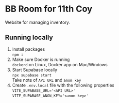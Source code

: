 # BB Room for 11th Coy

Website for managing inventory.

## Running locally

1. Install packages\
   `npm i`
2. Make sure Docker is running\
   `dockerd` on Linux, Docker app on Mac/Windows
3. Start Supabase locally\
   `npx supabase start`\
   Take note of `API URL` and `anon key`
4. Create `.env.local` file with the following properties\
   `VITE_SUPABASE_URL='<API URL>'`\
   `VITE_SUPABASE_ANON_KEY='<anon key>'`
